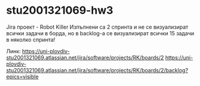 # stu2001321069-hw3

Jira проект - Robot Killer
Изпълнени са 2 спринта и не се визуализират всички задачи в борда, но в backlog-a се визуализират всички 15 задачи в няколко спринта!

Линк:
https://uni-plovdiv-stu2001321069.atlassian.net/jira/software/projects/RK/boards/2 </n>
https://uni-plovdiv-stu2001321069.atlassian.net/jira/software/projects/RK/boards/2/backlog?epics=visible

